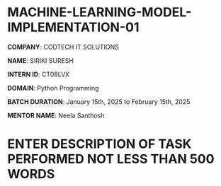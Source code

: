 # MACHINE-LEARNING-MODEL-IMPLEMENTATION-01

**COMPANY**: CODTECH IT SOLUTIONS

**NAME**: SIRIKI SURESH

**INTERN ID**: CT08LVX

**DOMAIN**: Python Programming

**BATCH DURATION**: January 15th, 2025 to February 15th, 2025

**MENTOR NAME**: Neela Santhosh

# ENTER DESCRIPTION OF TASK PERFORMED NOT LESS THAN 500 WORDS
